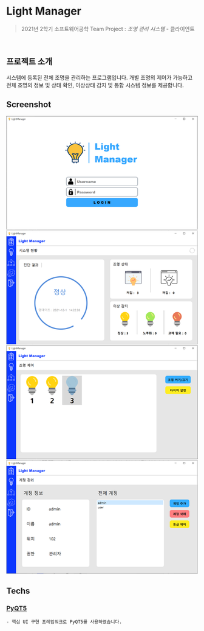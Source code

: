 # Light Manager
>2021년 2학기 소프트웨어공학 Team Project : *조명 관리 시스템*  - 클라이언트
<br/>

##  프로젝트 소개
시스템에 등록된 전체 조명을 관리하는 프로그램입니다. 개별 조명의 제어가 가능하고 전체 조명의 정보 및 상태 확인, 이상상태 감지
및 통합 시스템 정보를 제공합니다.

##  Screenshot
<img src="./UI/imgsource/01.png">
<img src="./UI/imgsource/02.png">
<img src="./UI/imgsource/03.png">
<img src="./UI/imgsource/04.png">


## Techs
   ### [PyQT5](https://pypi.org/project/PyQt5/)
    - 핵심 UI 구현 프레임워크로 PyQT5를 사용하였습니다.
